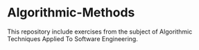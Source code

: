 # Algorithmic-Methods
This repository include exercises from the subject of Algorithmic Techniques Applied To Software Engineering.
